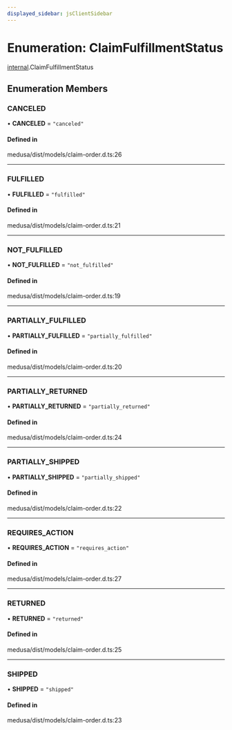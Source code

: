 ```yaml
---
displayed_sidebar: jsClientSidebar
---
```


# Enumeration: ClaimFulfillmentStatus

[internal](../modules/internal.md).ClaimFulfillmentStatus

## Enumeration Members

### CANCELED

• **CANCELED** = ``"canceled"``

#### Defined in

medusa/dist/models/claim-order.d.ts:26

___

### FULFILLED

• **FULFILLED** = ``"fulfilled"``

#### Defined in

medusa/dist/models/claim-order.d.ts:21

___

### NOT\_FULFILLED

• **NOT\_FULFILLED** = ``"not_fulfilled"``

#### Defined in

medusa/dist/models/claim-order.d.ts:19

___

### PARTIALLY\_FULFILLED

• **PARTIALLY\_FULFILLED** = ``"partially_fulfilled"``

#### Defined in

medusa/dist/models/claim-order.d.ts:20

___

### PARTIALLY\_RETURNED

• **PARTIALLY\_RETURNED** = ``"partially_returned"``

#### Defined in

medusa/dist/models/claim-order.d.ts:24

___

### PARTIALLY\_SHIPPED

• **PARTIALLY\_SHIPPED** = ``"partially_shipped"``

#### Defined in

medusa/dist/models/claim-order.d.ts:22

___

### REQUIRES\_ACTION

• **REQUIRES\_ACTION** = ``"requires_action"``

#### Defined in

medusa/dist/models/claim-order.d.ts:27

___

### RETURNED

• **RETURNED** = ``"returned"``

#### Defined in

medusa/dist/models/claim-order.d.ts:25

___

### SHIPPED

• **SHIPPED** = ``"shipped"``

#### Defined in

medusa/dist/models/claim-order.d.ts:23
